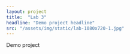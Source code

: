 ```yaml
---
layout: project
title:  "Lab 3"
headline: "Demo project headline"
src: "/assets/img/static/lab-1080x720-1.jpg"
---
```


Demo project

